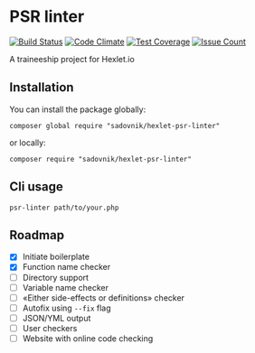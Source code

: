 # PSR linter
[![Build Status](https://travis-ci.org/sadovnik/hexlet-psr-linter.svg?branch=master)](https://travis-ci.org/codeskull/hexlet-psr-linter)
[![Code Climate](https://codeclimate.com/github/sadovnik/hexlet-psr-linter/badges/gpa.svg)](https://codeclimate.com/github/codeskull/hexlet-psr-linter)
[![Test Coverage](https://codeclimate.com/github/sadovnik/hexlet-psr-linter/badges/coverage.svg)](https://codeclimate.com/github/codeskull/hexlet-psr-linter/coverage)
[![Issue Count](https://codeclimate.com/github/sadovnik/hexlet-psr-linter/badges/issue_count.svg)](https://codeclimate.com/github/sadovnik/hexlet-psr-linter)

A traineeship project for Hexlet.io

## Installation
You can install the package globally:
```
composer global require "sadovnik/hexlet-psr-linter"
```
or locally:
```
composer require "sadovnik/hexlet-psr-linter"
```

## Cli usage
`psr-linter path/to/your.php`

## Roadmap
- [x] Initiate boilerplate
- [x] Function name checker
- [ ] Directory support
- [ ] Variable name checker
- [ ] «Either side-effects or definitions» checker 
- [ ] Autofix using `--fix` flag
- [ ] JSON/YML output
- [ ] User checkers
- [ ] Website with online code checking
